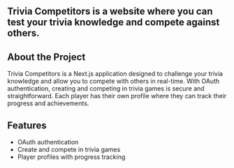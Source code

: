 ## Trivia Competitors is a website where you can test your trivia knowledge and compete against others.



## About the Project

Trivia Competitors is a Next.js application designed to challenge your trivia knowledge and allow you to compete with others in real-time. With OAuth authentication, creating and competing in trivia games is secure and straightforward. Each player has their own profile where they can track their progress and achievements.

## Features

- OAuth authentication
- Create and compete in trivia games
- Player profiles with progress tracking




